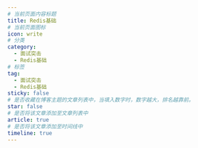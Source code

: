```yaml
---
# 当前页面内容标题
title: Redis基础
# 当前页面图标
icon: write
# 分类
category:
  - 面试突击
  - Redis基础
# 标签
tag:
  - 面试突击
  - Redis基础
sticky: false
# 是否收藏在博客主题的文章列表中，当填入数字时，数字越大，排名越靠前。
star: false
# 是否将该文章添加至文章列表中
article: true
# 是否将该文章添加至时间线中
timeline: true
---
```


